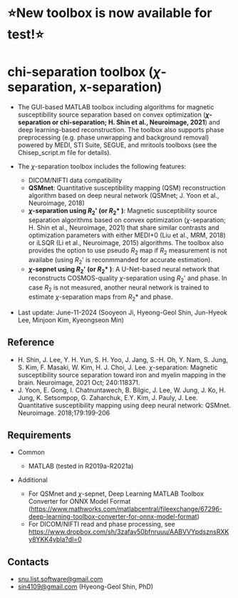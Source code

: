 #  ⭐New toolbox is now available for test!⭐

#  chi-separation toolbox (*&chi;*-separation, x-separation)

* The GUI-based MATLAB toolbox including algorithms for magnetic susceptibility source separation based on convex optimization (**_&chi;_-separation or chi-separation; H. Shin et al., Neuroimage, 2021**) and deep learning-based reconstruction. The toolbox also supports phase preprocessing (e.g. phase unwrapping and background removal) powered by MEDI, STI Suite, SEGUE, and mritools toolboxs (see the Chisep_script.m file for details). 

* The *&chi;*-separation toolbox includes the following features:
  - DICOM/NIFTI data compatibility
  - **QSMnet**: Quantitative susceptibility mapping (QSM) reconstruction algorithm based on deep neural network (QSMnet; J. Yoon et al., Neuroimage, 2018)
  - **_&chi;_-separation using _R_<sub>2</sub>' (or _R_<sub>2</sub>\* )**: Magnetic susceptibility source separation algorithms based on convex optimization (*&chi;*-separation; H. Shin et al., Neuroimage, 2021) that share similar contrasts and optimization parameters with either MEDI+0 (Liu et al., MRM, 2018) or iLSQR (Li et al., Neuroimage, 2015) algorithms. The toolbox also provides the option to use pseudo *R*<sub>2</sub> map if *R*<sub>2</sub> measurement is not availabe (using *R*<sub>2</sub>' is reconmmanded for accurate estimation).
  - **_&chi;_-sepnet using _R_<sub>2</sub>' (or _R_<sub>2</sub>\* )**: A U-Net-based neural network that reconstructs COSMOS-quality *&chi;*-separation using *R*<sub>2</sub>' and phase. In case *R*<sub>2</sub> is not measured, another neural network is trained to estimate *&chi;*-separation maps from *R*<sub>2</sub>\* and phase.

* Last update: June-11-2024 (Sooyeon Ji, Hyeong-Geol Shin, Jun-Hyeok Lee, Minjoon Kim, Kyeongseon Min)


## Reference

* H. Shin, J. Lee, Y. H. Yun, S. H. Yoo, J. Jang, S.-H. Oh, Y. Nam, S. Jung, S. Kim, F. Masaki, W. Kim, H. J. Choi, J. Lee. *&chi;*-separation: Magnetic susceptibility source separation toward iron and myelin mapping in the brain. Neuroimage, 2021 Oct; 240:118371.
* J. Yoon, E. Gong, I. Chatnuntawech, B. Bilgic, J. Lee, W. Jung, J. Ko, H. Jung, K. Setsompop, G. Zaharchuk, E.Y. Kim, J. Pauly, J. Lee. Quantitative susceptibility mapping using deep neural network: QSMnet. Neuroimage. 2018;179:199-206


## Requirements

* Common
  - MATLAB (tested in R2019a-R2021a)

* Additional
  - For QSMnet and *&chi;*-sepnet, Deep Learning MATLAB Toolbox Converter for ONNX Model Format (https://www.mathworks.com/matlabcentral/fileexchange/67296-deep-learning-toolbox-converter-for-onnx-model-format)
  - For DICOM/NIFTI read and phase processing, see https://www.dropbox.com/sh/3zafav50bfnruuu/AABVVYpdsznsRXKy8YKK4ybla?dl=0


## Contacts
* snu.list.software@gmail.com
* sin4109@gmail.com (Hyeong-Geol Shin, PhD)
